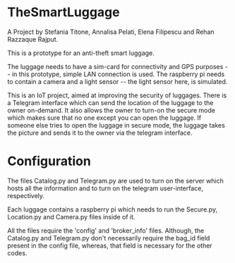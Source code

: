# TheSmartLuggage
A Project by Stefania Titone, Annalisa Pelati, Elena Filipescu and Rehan Razzaque Rajput.

This is a prototype for an anti-theft smart luggage.

The luggage needs to have a sim-card for connectivity and GPS purposes -- in this prototype, simple LAN connection is used.
The raspberry pi needs to contain a camera and a light sensor -- the light sensor here, is simulated.

This is an IoT project, aimed at improving the security of luggages.
There is a Telegram interface which can send the location of the luggage to the owner on-demand. It also allows the 
owner to turn-on the secure mode which makes sure that no one except you can open the luggage. If someone else tries 
to open the luggage in secure mode, the luggage takes the picture and sends it to the owner via the telegram interface. 

# Configuration
The files Catalog.py and Telegram.py are used to turn on the server which hosts all the information and to turn on the 
telegram user-interface, respectively.

Each luggage contains a raspberry pi which needs to run the Secure.py, Location.py and Camera.py files inside of it.

All the files require the 'config' and 'broker_info' files. Although, the Catalog.py and Telegram.py don't necessarily 
require the bag_id field present in the config file, whereas, that field is necessary for the other codes. 
